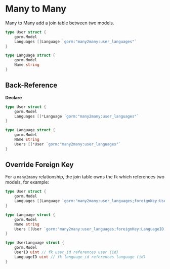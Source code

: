 # Many to Many

Many to Many add a join table between two models.

```go
type User struct {
    gorm.Model
    Languages []Language `gorm:"many2many:user_languages"`
}

type Language struct {
    gorm.Model
    Name string
}
```

## Back-Reference

**Declare**

```go
type User struct {
    gorm.Model
    Languages []*Language `gorm:"many2many:user_languages"`
}

type Language struct {
    gorm.Model
    Name string
    Users []*User `gorm:"many2many:user_languages"`
}
```

## Override Foreign Key

For a `many2many` relationship, the join table owns the fk which references two models, for example:

```go
type User struct {
    gorm.Model
    Languages []Language `gorm:"many2many:user_languages;foreignKey:UserID;references:ID"`
}

type Language struct {
    gorm.Model
    Name string
    Users []User `gorm:"many2many:user_languages;foreignKey:LanguageID;references:ID"`
}

type UserLanguage struct {
    gorm.Model
    UserID uint // fk user_id references user (id)
    LanguageID uint // fk language_id references language (id)
}
```
